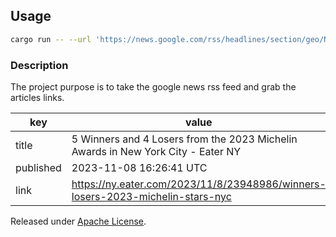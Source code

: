 ## Usage

```sh
cargo run -- --url 'https://news.google.com/rss/headlines/section/geo/NY?hl=en-US&gl=US&ceid=US:en'
```

### Description
The project purpose is to take the google news rss feed and grab the articles links.


|  key | value  |
| ------------ | ------------ |
|  title |  5 Winners and 4 Losers from the 2023 Michelin Awards in New York City - Eater NY |
|  published | 2023-11-08 16:26:41 UTC  |
|  link | https://ny.eater.com/2023/11/8/23948986/winners-losers-2023-michelin-stars-nyc  |

Released under [Apache License](./LICENSE).

